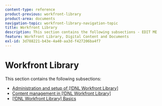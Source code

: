 ```yaml
---
content-type: reference
product-previous: workfront-library
product-area: documents
navigation-topic: workfront-library-navigation-topic
title: Workfront Library
description: This section contains the following subsections - EDIT ME.
feature: Workfront Library, Digital Content and Documents
exl-id: 3d788221-b43e-4a40-aa3d-f427206ba4f7
---
```

# Workfront Library

This section contains the following subsections:

* [Administration and setup of [!DNL Workfront Library]](../workfront-library/administration-and-setup/administration-and-setup-library.md)
* [Content management in [!DNL Workfront Library]](../workfront-library/content-management/content-management.md)
* [[!DNL Workfront Library] Basics](../workfront-library/content-management/basics/basics.md)
